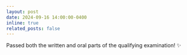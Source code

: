```yaml
---
layout: post
date: 2024-09-16 14:00:00-0400
inline: true
related_posts: false
---
```


Passed both the written and oral parts of the qualifying examination! :sparkles:
